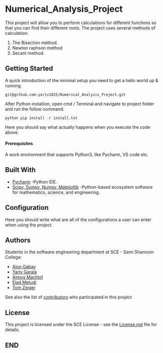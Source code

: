 # Numerical_Analysis_Project

This project will allow you to perform calculations for different functions so that you can find their different roots.
The project uses several methods of calculation:

1. The Bisection method.
2. Newton raphson method
3. Secant method.

## Getting Started

A quick introduction of the minimal setup you need to get a hello world up & running.
```
git@github.com:yariv1025/Numerical_Analysis_Project.git
```
After Python installion, open cmd / Terminal and navigate to project folder and run the follow command:
```
python pip install -r install.txt
```

Here you should say what actually happens when you execute the code above.

#### Prerequisites

A work environment that supports Python3, like Pycharm, VS code etc.


Built With
----------
* [Pycharm](https://www.jetbrains.com/pycharm/) -Python IDE.
* [Scipy, Sympy, Numpy, Matplotlib](https://www.scipy.org/) -Python-based ecosystem software for mathematics, science, and engineering.

Configuration
-------------
Here you should write what are all of the configurations a user can enter when using the project.

Authors
-------
Students in the software engineering department at SCE - Sami Shamoon College:
* [Alon Gabay](https://github.com/alongabay)
* [Yariv Garala](https://github.com/yariv1025)
* [Almog Machlof](https://github.com/Almogma)
* [Elad Metudi]()
* [Tom Zeiger]()

See also the list of [contributors](https://github.com/yariv1025/Numerical_Analysis_Project/graphs/contributors) who participated in this project

License
-------
This project is licensed under the SCE License - see the [License.md](https://gist.github.com/Numerical_Analysis_Project/LICENSE.md) file for  details.

## END

